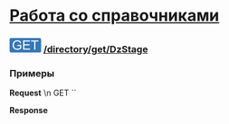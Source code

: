 [Работа со справочниками](../../../index.md)
=========================================

### ![GET](../../../../../img/get.png) [/directory/get/DzStage](../index.md)

### Примеры

**Request** \n GET ``

**Response**
```json

```